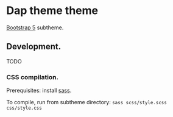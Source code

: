 # Dap theme theme

[Bootstrap 5](https://www.drupal.org/project/bootstrap5) subtheme.

## Development.
TODO

### CSS compilation.

Prerequisites: install [sass](https://sass-lang.com/install).

To compile, run from subtheme directory: `sass scss/style.scss css/style.css`
